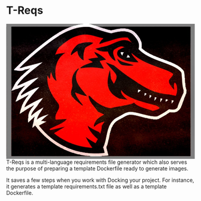 # T-Reqs

<p><img src="images/treqsimg.jpg" width="600" align="right">T-Reqs is a multi-language requirements file generator which also serves the purpose of preparing a template Dockerfile ready to generate images.

It saves a few steps when you work with Docking your project. For instance, it generates a template requirements.txt file as well as a template Dockerfile. </p>

